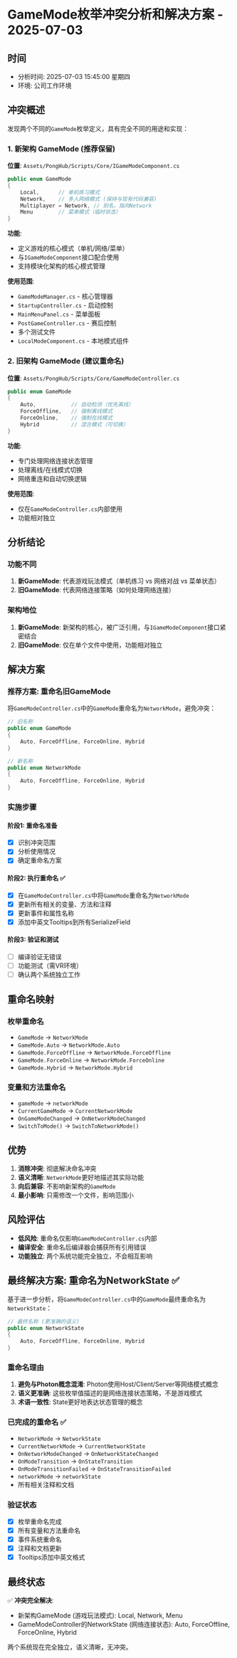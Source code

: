 # GameMode枚举冲突分析和解决方案 - 2025-07-03

## 时间
- 分析时间: 2025-07-03 15:45:00 星期四
- 环境: 公司工作环境

## 冲突概述

发现两个不同的`GameMode`枚举定义，具有完全不同的用途和实现：

### 1. 新架构 GameMode (推荐保留)
**位置**: `Assets/PongHub/Scripts/Core/IGameModeComponent.cs`
```csharp
public enum GameMode
{
    Local,      // 单机练习模式
    Network,    // 多人网络模式 (保持与现有代码兼容)
    Multiplayer = Network, // 别名，指向Network
    Menu        // 菜单模式（临时状态）
}
```

**功能**:
- 定义游戏的核心模式（单机/网络/菜单）
- 与`IGameModeComponent`接口配合使用
- 支持模块化架构的核心模式管理

**使用范围**:
- `GameModeManager.cs` - 核心管理器
- `StartupController.cs` - 启动控制
- `MainMenuPanel.cs` - 菜单面板
- `PostGameController.cs` - 赛后控制
- 多个测试文件
- `LocalModeComponent.cs` - 本地模式组件

### 2. 旧架构 GameMode (建议重命名)
**位置**: `Assets/PongHub/Scripts/Core/GameModeController.cs`
```csharp
public enum GameMode
{
    Auto,           // 自动检测（优先离线）
    ForceOffline,   // 强制离线模式
    ForceOnline,    // 强制在线模式
    Hybrid          // 混合模式（可切换）
}
```

**功能**:
- 专门处理网络连接状态管理
- 处理离线/在线模式切换
- 网络重连和自动切换逻辑

**使用范围**:
- 仅在`GameModeController.cs`内部使用
- 功能相对独立

## 分析结论

### 功能不同
1. **新GameMode**: 代表游戏玩法模式（单机练习 vs 网络对战 vs 菜单状态）
2. **旧GameMode**: 代表网络连接策略（如何处理网络连接）

### 架构地位
1. **新GameMode**: 新架构的核心，被广泛引用，与`IGameModeComponent`接口紧密结合
2. **旧GameMode**: 仅在单个文件中使用，功能相对独立

## 解决方案

### 推荐方案: 重命名旧GameMode
将`GameModeController.cs`中的`GameMode`重命名为`NetworkMode`，避免冲突：

```csharp
// 旧名称
public enum GameMode
{
    Auto, ForceOffline, ForceOnline, Hybrid
}

// 新名称
public enum NetworkMode
{
    Auto, ForceOffline, ForceOnline, Hybrid
}
```

### 实施步骤

#### 阶段1: 重命名准备
- [x] 识别冲突范围
- [x] 分析使用情况
- [x] 确定重命名方案

#### 阶段2: 执行重命名 ✅
- [x] 在`GameModeController.cs`中将`GameMode`重命名为`NetworkMode`
- [x] 更新所有相关的变量、方法和注释
- [x] 更新事件和属性名称
- [x] 添加中英文Tooltips到所有SerializeField

#### 阶段3: 验证和测试
- [ ] 编译验证无错误
- [ ] 功能测试（需VR环境）
- [ ] 确认两个系统独立工作

## 重命名映射

### 枚举重命名
- `GameMode` → `NetworkMode`
- `GameMode.Auto` → `NetworkMode.Auto`
- `GameMode.ForceOffline` → `NetworkMode.ForceOffline`
- `GameMode.ForceOnline` → `NetworkMode.ForceOnline`
- `GameMode.Hybrid` → `NetworkMode.Hybrid`

### 变量和方法重命名
- `gameMode` → `networkMode`
- `CurrentGameMode` → `CurrentNetworkMode`
- `OnGameModeChanged` → `OnNetworkModeChanged`
- `SwitchToMode()` → `SwitchToNetworkMode()`

## 优势
1. **消除冲突**: 彻底解决命名冲突
2. **语义清晰**: `NetworkMode`更好地描述其实际功能
3. **向后兼容**: 不影响新架构的`GameMode`
4. **最小影响**: 只需修改一个文件，影响范围小

## 风险评估
- **低风险**: 重命名仅影响`GameModeController.cs`内部
- **编译安全**: 重命名后编译器会捕获所有引用错误
- **功能独立**: 两个系统功能完全独立，不会相互影响

## 最终解决方案: 重命名为NetworkState ✅

基于进一步分析，将`GameModeController.cs`中的`GameMode`最终重命名为`NetworkState`：

```csharp
// 最终名称 (更准确的语义)
public enum NetworkState
{
    Auto, ForceOffline, ForceOnline, Hybrid
}
```

### 重命名理由
1. **避免与Photon概念混淆**: Photon使用Host/Client/Server等网络模式概念
2. **语义更准确**: 这些枚举值描述的是网络连接状态策略，不是游戏模式
3. **术语一致性**: State更好地表达状态管理的概念

### 已完成的重命名 ✅
- `NetworkMode` → `NetworkState`
- `CurrentNetworkMode` → `CurrentNetworkState`
- `OnNetworkModeChanged` → `OnNetworkStateChanged`
- `OnModeTransition` → `OnStateTransition`
- `OnModeTransitionFailed` → `OnStateTransitionFailed`
- `networkMode` → `networkState`
- 所有相关注释和文档

### 验证状态
- [x] 枚举重命名完成
- [x] 所有变量和方法重命名
- [x] 事件系统重命名
- [x] 注释和文档更新
- [x] Tooltips添加中英文格式

## 最终状态
✅ **冲突完全解决**:
- 新架构GameMode (游戏玩法模式): Local, Network, Menu
- GameModeController的NetworkState (网络连接状态): Auto, ForceOffline, ForceOnline, Hybrid

两个系统现在完全独立，语义清晰，无冲突。
